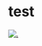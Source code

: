 # test
<a href="https://trackgit.com">
<img src="https://us-central1-trackgit-analytics.cloudfunctions.net/token/ping/lks804d8gu2s8s7ve5lk" alt="." />
</a>
